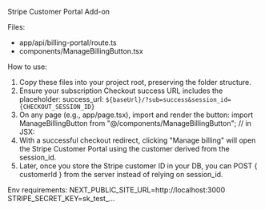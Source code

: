 Stripe Customer Portal Add-on

Files:
  - app/api/billing-portal/route.ts
  - components/ManageBillingButton.tsx

How to use:
1) Copy these files into your project root, preserving the folder structure.
2) Ensure your subscription Checkout success URL includes the placeholder:
     success_url: `${baseUrl}/?sub=success&session_id={CHECKOUT_SESSION_ID}`
3) On any page (e.g., app/page.tsx), import and render the button:
     import ManageBillingButton from "@/components/ManageBillingButton";
     // in JSX:
     <ManageBillingButton />
4) With a successful checkout redirect, clicking "Manage billing" will open the Stripe Customer Portal
   using the customer derived from the session_id.
5) Later, once you store the Stripe customer ID in your DB, you can POST { customerId } from the server
   instead of relying on session_id.

Env requirements:
  NEXT_PUBLIC_SITE_URL=http://localhost:3000
  STRIPE_SECRET_KEY=sk_test_...
